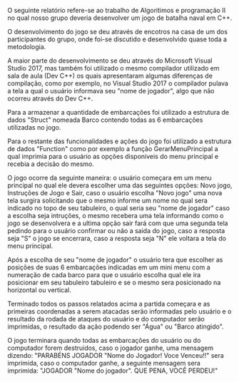 O seguinte relatório refere-se ao trabalho de Algoritimos e programação II no qual nosso grupo deveria desenvolver um jogo de batalha naval em C++.

O desenvolvimento do jogo se deu através de encotros na casa de um dos participantes do grupo, onde foi-se discutido e desenvolvido quase toda a metodologia.

A maior parte do desenvolvimento se deu através do Microsoft Visual Studio 2017, mas também foi utilizado o mesmo compilador utilizado em sala de aula (Dev C++) os quais apresentaram algumas diferenças de compilação, como por exemplo, no Visual Studio 2017 o compilador pulava a tela a qual o usuário informava seu "nome de jogador", algo que não ocorreu através do Dev C++.

Para a armazenar a quantidade de embarcações foi utilizado a estrutura de dados "Struct" nomeada Barco contendo todas as 6 embarcações utilizadas no jogo.

Para o restante das funcionalidades e ações do jogo foi utilizado a estrutura de dados "Function" como por exemplo a função GerarMenuPrincipal a qual imprimia para o usuário as opções disponiveis do menu principal e recebia a decisão do mesmo.

O jogo ocorre da seguinte maneira: o usuário começara em um menu principal no qual ele devera escolher uma das seguintes opções: Novo jogo, Instruções de Jogo e Sair, caso o usuário escolha "Novo jogo" uma nova tela surgira solicitando que o mesmo informe um nome no qual sera indicado no topo de seu tabuleiro, o qual seria seu "nome de jogador" caso a escolha seja intruções, o mesmo recebera uma tela informando como o jogo se desenvolvera e a ultima opção sair fará com que uma segunda tela pedindo para o usuário confirmar ou não a saida do jogo, caso a resposta seja "S" o jogo se encerrara, caso a resposta seja "N" ele voltara a tela do menu principal.

Após a escolha de seu "nome de jogador" o usuário tera que escolher as posições de suas 6 embarcações indicadas em um mini menu com a numeração de cada barco para que o usuário escolha qual ele ira posicionar em seu tabuleiro tabuleiro e se o mesmo sera posicionado na horizontal ou vertical.

Terminado todos os passos relatados acima a partida começara e as primeiras coordenadas a serem atacadas serão informadas pelo usuário e o resultado da rodada de ataques do usuário e do computador serão imprimidas, o resultado da ação podendo ser "Água" ou "Barco atingido".

O jogo terminara quando todas as embarcações do usuário ou do computador forem destruidos, caso o jogador ganhe, uma mensagem dizendo: "PARABÉNS JOGADOR "Nome do Jogador! Voce Venceu!!" sera imprimida, caso o computador ganhe, a seguinte mensagem sera imprimida: "JOGADOR "Nome do jogador". QUE PENA, VOCÊ PERDEU!"

